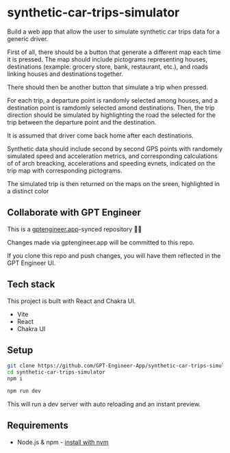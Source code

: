 # synthetic-car-trips-simulator

Build a web app that allow the user to simulate synthetic car trips data for a generic driver.

First of all, there should be a button that generate a different map each time it is pressed. The map should include pictograms representing houses, destinations (example: grocery store, bank, restaurant, etc.), and roads linking houses and destinations together.

There should then be another button that simulate a trip when pressed.

For each trip, a departure point is randomly selected among houses, and a destination point is ramdomly selected amond destinations. Then, the trip direction should be simulated by highlighting the road the selected for the trip between the departure point and the destination.

It is assumed that driver come back home after each destinations.

Synthetic data should include second by second GPS points with randomely simulated speed and acceleration metrics, and corresponding calculations of of arch breacking, accelerations and speeding evnets, indicated on the trip map with corresponding pictograms.

The simulated trip is then returned on the maps on the sreen, highlighted in a distinct color

## Collaborate with GPT Engineer

This is a [gptengineer.app](https://gptengineer.app)-synced repository 🌟🤖

Changes made via gptengineer.app will be committed to this repo.

If you clone this repo and push changes, you will have them reflected in the GPT Engineer UI.

## Tech stack

This project is built with React and Chakra UI.

- Vite
- React
- Chakra UI

## Setup

```sh
git clone https://github.com/GPT-Engineer-App/synthetic-car-trips-simulator.git
cd synthetic-car-trips-simulator
npm i
```

```sh
npm run dev
```

This will run a dev server with auto reloading and an instant preview.

## Requirements

- Node.js & npm - [install with nvm](https://github.com/nvm-sh/nvm#installing-and-updating)
